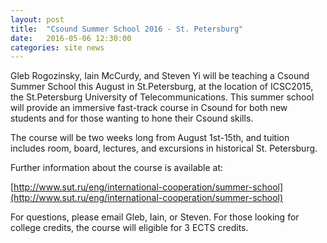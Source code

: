 ```yaml
---
layout: post
title:  "Csound Summer School 2016 - St. Petersburg"
date:   2016-05-06 12:30:00
categories: site news 
---
```


Gleb Rogozinsky, Iain McCurdy, and Steven Yi will be teaching a Csound Summer
School this August in St.Petersburg, at the location of ICSC2015, the
St.Petersburg University of Telecommunications. This summer school will provide
an immersive fast-track course in Csound for both new students and for those
wanting to hone their Csound skills.

The course will be two weeks long from August 1st-15th, and
tuition includes room, board, lectures, and excursions in historical St.
Petersburg.

Further information about the course is available at:

[http://www.sut.ru/eng/international-cooperation/summer-school](http://www.sut.ru/eng/international-cooperation/summer-school)

For questions, please email Gleb, Iain, or Steven.  For those
looking for college credits, the course will eligible for 3 ECTS
credits.

